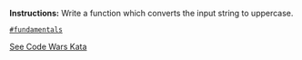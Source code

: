 **Instructions:**  Write a function which converts the input string to uppercase.

[`#fundamentals`](#fundamentals)

[See Code Wars Kata](https://www.codewars.com/kata/57a0556c7cb1f31ab3000ad7)  
